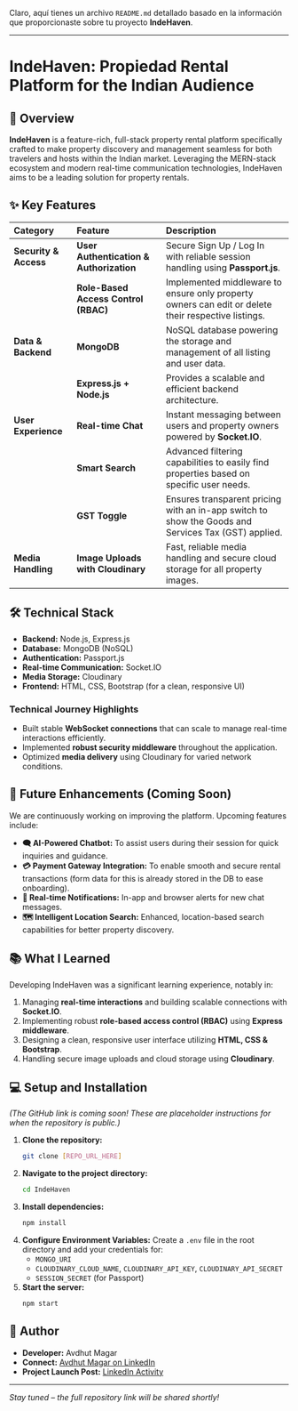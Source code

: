 Claro, aquí tienes un archivo `README.md` detallado basado en la información que proporcionaste sobre tu proyecto **IndeHaven**.

-----

# IndeHaven: Propiedad Rental Platform for the Indian Audience

## 🚀 Overview

**IndeHaven** is a feature-rich, full-stack property rental platform specifically crafted to make property discovery and management seamless for both travelers and hosts within the Indian market. Leveraging the MERN-stack ecosystem and modern real-time communication technologies, IndeHaven aims to be a leading solution for property rentals.

## ✨ Key Features

| Category | Feature | Description |
| :--- | :--- | :--- |
| **Security & Access** | **User Authentication & Authorization** | Secure Sign Up / Log In with reliable session handling using **Passport.js**. |
| | **Role-Based Access Control (RBAC)** | Implemented middleware to ensure only property owners can edit or delete their respective listings. |
| **Data & Backend** | **MongoDB** | NoSQL database powering the storage and management of all listing and user data. |
| | **Express.js + Node.js** | Provides a scalable and efficient backend architecture. |
| **User Experience** | **Real-time Chat** | Instant messaging between users and property owners powered by **Socket.IO**. |
| | **Smart Search** | Advanced filtering capabilities to easily find properties based on specific user needs. |
| | **GST Toggle** | Ensures transparent pricing with an in-app switch to show the Goods and Services Tax (GST) applied. |
| **Media Handling** | **Image Uploads with Cloudinary** | Fast, reliable media handling and secure cloud storage for all property images. |

## 🛠️ Technical Stack

  * **Backend:** Node.js, Express.js
  * **Database:** MongoDB (NoSQL)
  * **Authentication:** Passport.js
  * **Real-time Communication:** Socket.IO
  * **Media Storage:** Cloudinary
  * **Frontend:** HTML, CSS, Bootstrap (for a clean, responsive UI)

### Technical Journey Highlights

  * Built stable **WebSocket connections** that can scale to manage real-time interactions efficiently.
  * Implemented **robust security middleware** throughout the application.
  * Optimized **media delivery** using Cloudinary for varied network conditions.

## 🌟 Future Enhancements (Coming Soon)

We are continuously working on improving the platform. Upcoming features include:

  * **🗨️ AI-Powered Chatbot:** To assist users during their session for quick inquiries and guidance.
  * **💳 Payment Gateway Integration:** To enable smooth and secure rental transactions (form data for this is already stored in the DB to ease onboarding).
  * **📌 Real-time Notifications:** In-app and browser alerts for new chat messages.
  * **🗺️ Intelligent Location Search:** Enhanced, location-based search capabilities for better property discovery.

## 📚 What I Learned

Developing IndeHaven was a significant learning experience, notably in:

1.  Managing **real-time interactions** and building scalable connections with **Socket.IO**.
2.  Implementing robust **role-based access control (RBAC)** using **Express middleware**.
3.  Designing a clean, responsive user interface utilizing **HTML, CSS & Bootstrap**.
4.  Handling secure image uploads and cloud storage using **Cloudinary**.

## 💻 Setup and Installation

*(The GitHub link is coming soon\! These are placeholder instructions for when the repository is public.)*

1.  **Clone the repository:**
    ```bash
    git clone [REPO_URL_HERE]
    ```
2.  **Navigate to the project directory:**
    ```bash
    cd IndeHaven
    ```
3.  **Install dependencies:**
    ```bash
    npm install
    ```
4.  **Configure Environment Variables:**
    Create a `.env` file in the root directory and add your credentials for:
      * `MONGO_URI`
      * `CLOUDINARY_CLOUD_NAME`, `CLOUDINARY_API_KEY`, `CLOUDINARY_API_SECRET`
      * `SESSION_SECRET` (for Passport)
5.  **Start the server:**
    ```bash
    npm start
    ```

## 👤 Author

  * **Developer:** Avdhut Magar
  * **Connect:** [Avdhut Magar on LinkedIn](https://www.google.com/search?q=https://www.linkedin.com/in/avdhut-magar-94088333b/)
  * **Project Launch Post:** [LinkedIn Activity](https://www.linkedin.com/posts/avdhut-magar-94088333b_webdevelopment-nodejs-expressjs-activity-7318525305525100545-fQpd?utm_source=social_share_send&utm_medium=member_desktop_web&rcm=ACoAAF_MY_8BDDMzMK7CHt9q5ryHqC9ToL_RRK8)

-----

*Stay tuned – the full repository link will be shared shortly\!*
